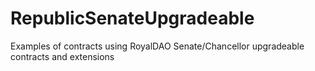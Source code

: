 # RepublicSenateUpgradeable
Examples of contracts using RoyalDAO Senate/Chancellor upgradeable contracts and extensions
